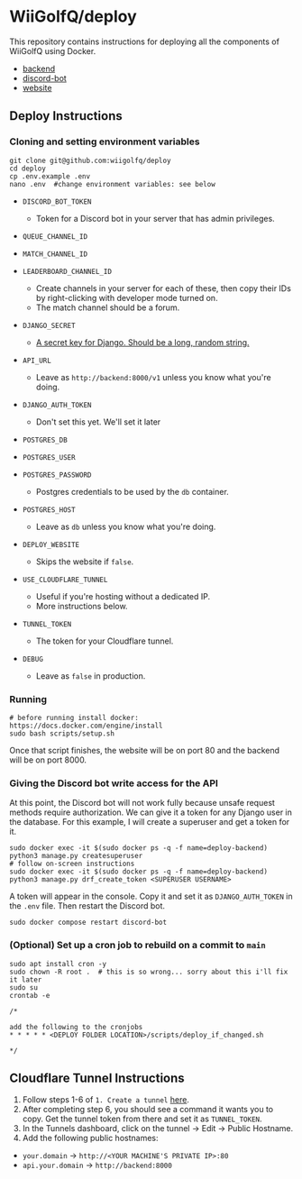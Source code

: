 # WiiGolfQ/deploy

This repository contains instructions for deploying all the components of WiiGolfQ using Docker.

- [backend](https://github.com/WiiGolfQ/backend)
- [discord-bot](https://github.com/WiiGolfQ/discord-bot)
- [website](https://github.com/WiiGolfQ/website)

## Deploy Instructions

### Cloning and setting environment variables

```
git clone git@github.com:wiigolfq/deploy
cd deploy
cp .env.example .env
nano .env  #change environment variables: see below
```

- `DISCORD_BOT_TOKEN`
  - Token for a Discord bot in your server that has admin privileges.
- `QUEUE_CHANNEL_ID`
- `MATCH_CHANNEL_ID`
- `LEADERBOARD_CHANNEL_ID`
  - Create channels in your server for each of these, then copy their IDs by right-clicking with developer mode turned on.
  - The match channel should be a forum.
    
- `DJANGO_SECRET`
  - [A secret key for Django. Should be a long, random string.](https://docs.djangoproject.com/en/2.2/ref/settings/#std:setting-SECRET_KEY)
- `API_URL`
  - Leave as `http://backend:8000/v1` unless you know what you're doing.
- `DJANGO_AUTH_TOKEN`
  - Don't set this yet. We'll set it later
- `POSTGRES_DB`
- `POSTGRES_USER`
- `POSTGRES_PASSWORD`
  - Postgres credentials to be used by the `db` container.
- `POSTGRES_HOST`
  - Leave as `db` unless you know what you're doing.
    
- `DEPLOY_WEBSITE`
  - Skips the website if `false`.
    
- `USE_CLOUDFLARE_TUNNEL`
  - Useful if you're hosting without a dedicated IP.
  - More instructions below.

- `TUNNEL_TOKEN`
  - The token for your Cloudflare tunnel.
     
- `DEBUG`
  - Leave as `false` in production.
 
### Running
 
```
# before running install docker: https://docs.docker.com/engine/install
sudo bash scripts/setup.sh
```

Once that script finishes, the website will be on port 80 and the backend will be on port 8000.


### Giving the Discord bot write access for the API

At this point, the Discord bot will not work fully because unsafe request methods require authorization. We can give it a token for any Django user in the database. For this example, I will create a superuser and get a token for it.

```
sudo docker exec -it $(sudo docker ps -q -f name=deploy-backend) python3 manage.py createsuperuser
# follow on-screen instructions
sudo docker exec -it $(sudo docker ps -q -f name=deploy-backend) python3 manage.py drf_create_token <SUPERUSER USERNAME>
```

A token will appear in the console. Copy it and set it as `DJANGO_AUTH_TOKEN` in the `.env` file. Then restart the Discord bot.

```
sudo docker compose restart discord-bot
```

### (Optional) Set up a cron job to rebuild on a commit to `main`
```
sudo apt install cron -y
sudo chown -R root .  # this is so wrong... sorry about this i'll fix it later
sudo su
crontab -e

/*

add the following to the cronjobs
* * * * * <DEPLOY FOLDER LOCATION>/scripts/deploy_if_changed.sh

*/
```

## Cloudflare Tunnel Instructions
1. Follow steps 1-6 of `1. Create a tunnel` [here](https://developers.cloudflare.com/cloudflare-one/connections/connect-networks/get-started/create-remote-tunnel#1-create-a-tunnel).
2. After completing step 6, you should see a command it wants you to copy. Get the tunnel token from there and set it as `TUNNEL_TOKEN`.
3. In the Tunnels dashboard, click on the tunnel -> Edit -> Public Hostname.
4. Add the following public hostnames:
  - `your.domain` -> `http://<YOUR MACHINE'S PRIVATE IP>:80`
  - `api.your.domain` -> `http://backend:8000`


